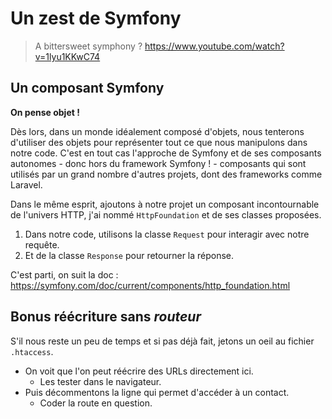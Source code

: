 # Un zest de Symfony

> A bittersweet symphony ? https://www.youtube.com/watch?v=1lyu1KKwC74

## Un composant Symfony

**On pense objet !**

Dès lors, dans un monde idéalement composé d'objets, nous tenterons d'utiliser des objets pour représenter tout ce que nous manipulons dans notre code. C'est en tout cas l'approche de Symfony et de ses composants autonomes - donc hors du framework Symfony ! - composants qui sont utilisés par un grand nombre d'autres projets, dont des frameworks comme Laravel.

Dans le même esprit, ajoutons à notre projet un composant incontournable de l'univers HTTP, j'ai nommé `HttpFoundation` et de ses classes proposées.

1. Dans notre code, utilisons la classe `Request` pour interagir avec notre requête.
2. Et de la classe `Response` pour retourner la réponse.

C'est parti, on suit la doc : https://symfony.com/doc/current/components/http_foundation.html

## Bonus réécriture sans _routeur_

S'il nous reste un peu de temps et si pas déjà fait, jetons un oeil au fichier `.htaccess`.

- On voit que l'on peut réécrire des URLs directement ici.
  - Les tester dans le navigateur.
- Puis décommentons la ligne qui permet d'accéder à un contact.
  - Coder la route en question.